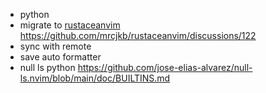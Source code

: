 - python
- migrate to [rustaceanvim](https://github.com/mrcjkb/rustaceanvim) https://github.com/mrcjkb/rustaceanvim/discussions/122
- sync with remote
- save auto formatter
- null ls python https://github.com/jose-elias-alvarez/null-ls.nvim/blob/main/doc/BUILTINS.md
